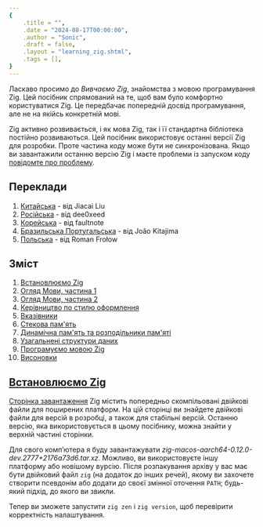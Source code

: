 ```yaml
---
{
    .title = "",
    .date = "2024-08-17T00:00:00",
    .author = "Sonic",
    .draft = false,
    .layout = "learning_zig.shtml",
    .tags = [],
}  
--- 
```

Ласкаво просимо до _Вивчаємо Zig_, знайомства з мовою програмування Zig. Цей посібник спрямований на те, щоб вам було комфортно користуватися Zig. Це передбачає попередній досвід програмування, але не на якійсь конкретній мові.

Zig активно розвивається, і як мова Zig, так і її стандартна бібліотека постійно розвиваються. Цей посібник використовує останні версії Zig для розробки. Проте частина коду може бути не синхронізована. Якщо ви завантажили останню версію Zig і маєте проблеми із запуском коду [повідомте про проблему](https://github.com/karlseguin/blog/issues).

## Переклади

1. [Китайська](https://zigcc.github.io/learning-zig/index.html) - від Jiacai Liu
2. [Російська](https://github.com/dee0xeed/learning-zig-rus/blob/main/src/ch01.md) - від dee0xeed
3. [Корейська](https://faultnote.github.io/posts/learning-zig/) - від faultnote
4. [Бразильська Португальська](https://jkitajima.github.io/learning-zig-karlseguin/) - від João Kitajima
5. [Польська](https://rofrol.github.io/learning-zig-karlseguin/) - від Roman Frołow

## Зміст

1. [Встановлюємо Zig](#install)
2. [Огляд Мови, частина 1](/learning-zig-ukr/language-overview-1)
3. [Огляд Мови, частина 2](/learning-zig-ukr/language-overview-2)
4. [Керівництво по стилю оформлення](/learning-zig-ukr/style-guide)
5. [Вказівники](/learning-zig-ukr/pointers)
6. [Стекова пам'ять](/learning-zig-ukr/stack-memory)
7. [Динамічна пам'ять та розподільники пам'яті](/learning-zig-ukr/heap-memory)
8. [Узагальнені структури даних](/learning-zig-ukr/generics)
9. [Програмуємо мовою Zig](/learning-zig-ukr/coding-in-zig)
10. [Висоновки](/learning-zig-ukr/conclusion)

<h2 id=install><a href=#install aria-hidden=true>Встановлюємо Zig</a></h2>

[Сторінка завантаження](https://ziglang.org/download/) Zig містить попередньо скомпільовані двійкові файли для поширених платформ. На цій сторінці ви знайдете двійкові файли для версій в розробці, а також для стабільні версій. Останню версію, яка використовується в цьому посібнику, можна знайти у верхній частині сторінки.

Для свого комп’ютера я буду завантажувати _zig-macos-aarch64-0.12.0-dev.2777+2176a73d6.tar.xz_. Можливо, ви використовуєте іншу платформу або новішому вурсію. Після розпакування архіву у вас має бути двійковий файл `zig` (на додаток до інших речей), якому ви захочете створити псевдонім або додати до своєї змінної оточення `PATH`; будь-який підхід, до якого ви звикли.

Тепер ви зможете запустити `zig zen` і `zig version`, щоб перевірити корректність налаштування.